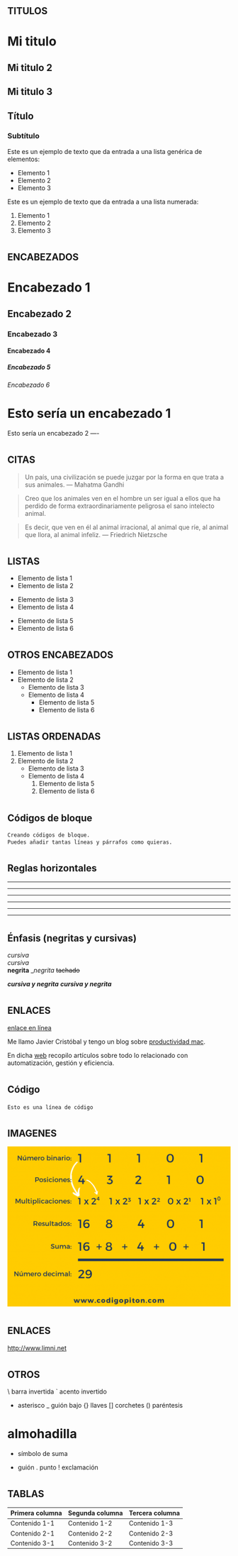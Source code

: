 # <!-- TITULOS  -->
## TITULOS 
# Mi titulo
## Mi titulo 2
## Mi titulo 3
## Título
### Subtítulo

Este es un ejemplo de texto que da entrada a una lista genérica de elementos:

- Elemento 1
- Elemento 2
- Elemento 3

Este es un ejemplo de texto que da entrada a una lista numerada:

1. Elemento 1
2. Elemento 2
3. Elemento 3

# <!-- ENCABEZADOS  -->
## ENCABEZADOS 
 

# Encabezado 1
## Encabezado 2
### Encabezado 3
#### Encabezado 4
##### Encabezado 5
###### Encabezado 6

Esto sería un encabezado 1
===
Esto sería un encabezado 2
—-

# <!-- CITAS  -->
## CITAS


> Un país, una civilización se puede juzgar por la forma en que trata a sus animales.  — Mahatma Gandhi

> Creo que los animales ven en el hombre un ser igual a ellos que ha perdido de forma extraordinariamente peligrosa el sano intelecto animal.

> Es decir, que ven en él al animal irracional, al animal que ríe, al animal que llora, al animal infeliz. — Friedrich Nietzsche

# <!-- LISTAS  -->
## LISTAS


- Elemento de lista 1
- Elemento de lista 2
* Elemento de lista 3
* Elemento de lista 4
+ Elemento de lista 5
+ Elemento de lista 6

# <!-- OTROS ENCABEZADOS  -->
## OTROS ENCABEZADOS 

- Elemento de lista 1
- Elemento de lista 2
    - Elemento de lista 3
    - Elemento de lista 4
        - Elemento de lista 5
        - Elemento de lista 6

# <!-- LISTAS ORDENADAS  -->
## LISTAS ORDENADAS  


1. Elemento de lista 1
2.  Elemento de lista 2
    - Elemento de lista 3
    - Elemento de lista 4
        1. Elemento de lista 5
        2. Elemento de lista 6


# <!-- Códigos de bloque  -->
## Códigos de bloque
~~~
Creando códigos de bloque.
Puedes añadir tantas líneas y párrafos como quieras.  
~~~

# <!-- Reglas horizontales  -->
## Reglas horizontales

***
---
___


* * *
- - -
_ _ _




# <!-- Elementos de línea  -->

# <!-- Énfasis (negritas y cursivas)  -->
## Énfasis (negritas y cursivas)

*cursiva*	
_cursiva_	
**negrita**	
__negrita_
~~tachado~~

***cursiva y negrita***	
___cursiva y negrita___




# <!-- ENLACES  -->
## ENLACES

[enlace en línea](http://www.limni.net)

Me llamo Javier Cristóbal y tengo un blog sobre [productividad mac][blog].

En dicha [web][blog] recopilo artículos sobre todo lo relacionado con automatización, gestión y eficiencia.

[blog]: http://limni.net/blog/


# <!--  Código -->
## Código

`Esto es una línea de código`


# <!-- IMAGENES  -->
## IMAGENES

![Texto alternativo](/binario.png "Visual logo")


# <!-- ENLACES  -->
## ENLACES  

<http://www.limni.net>

# <!-- OTROS   -->
## OTROS 

\  barra invertida
`  acento invertido
*  asterisco
_  guión bajo
{} llaves
[] corchetes
() paréntesis
#  almohadilla
+  símbolo de suma
-  guión
.  punto
!  exclamación

# <!-- TABLAS  -->
## TABLAS

| Primera columna | Segunda columna | Tercera columna |
| -- | -- | -- |
| Contenido 1-1 | Contenido 1-2 | Contenido 1-3 |
| Contenido 2-1 | Contenido 2-2 | Contenido 2-3 |
| Contenido 3-1 | Contenido 3-2 | Contenido 3-3 |


<!--   -->

<!--   -->
<!--   -->
<!--   -->

<!--   -->